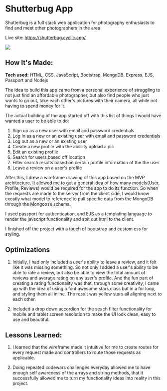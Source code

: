 # Shutterbug App
Shutterbug is a full stack web application for photography enthusiasts to find and meet other photographers in the area

Live site: https://shutterbug.cyclic.app/

![](public/images/shuttergif1.gif)

## How It's Made:

**Tech used:** HTML, CSS, JavaScript, Bootstrap, MongoDB, Express, EJS, Passport and Nodejs

The idea to build this app came from a personal experience of struggling to not just find an affordable photographer, but also find people who just wants to go out, take each other's pictures with their camera, all while not having to spend money for it.

The actual building of the app started off with this list of things I would have wanted a user to be able to do:

1. Sign up as a new user with email and password credentials
2. Log In as a new or an existing user with email and password credentials
3. Log out as a new or an existing user
4. Create a new profile with the abilility upload a pic
5. Edit an existing profile
6. Search for users based off location
7. Filter search results based on certain profile information of the the user
8. Leave a review on a user's profile

After this, I drew a wireframe drawing of this app based on the MVP architecture. It allowed me to get a general idea of how many models(User, Profile, Reviews) would be required for the app to do its function. So when the requests are made to the server from the client side, I would know excatly what model to reference to pull specific data from the MongoDB through the Mongoose schema.  

I used passport for authentication, and EJS as a templating language to render the javscript functionality and spit out html to the client.

I finished off the project with a touch of bootstrap and custom css for styling. 


## Optimizations

1. Initially, I had only included a user's ability to leave a review, and it felt like it was missing something. So not only I added a user's ability to be able to rate a review, but also be able to view the total amount of reviews and average rating on any user's profile. And the fun part of creating a rating functionality was that, through some creativity, I came up with the idea of using a font awesome stars class but in a for loop, and styling them all inline. The result was yellow stars all aligning next to each other.

2. Included a drop down accordion for the seach filter functionality for mobile and tablet screen resolution to make the UI look clean, easy to use and beautiful.

## Lessons Learned:

1. I learned that the wireframe made it intuitive for me to create routes for every request made and controllers to route those requests as applicable.

2. Doing repeated codewars challenges everyday allowed me to have enough self awareness of the arrays and string methods, that it successfully allowed me to turn my functionality ideas into reality in this project.

